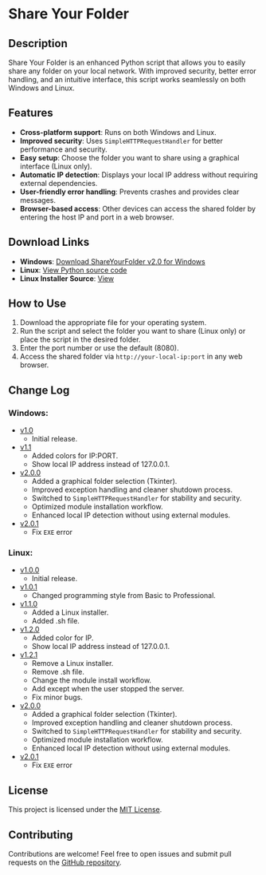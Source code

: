 # Share Your Folder

## Description
Share Your Folder is an enhanced Python script that allows you to easily share any folder on your local network. With improved security, better error handling, and an intuitive interface, this script works seamlessly on both Windows and Linux.

## Features
- **Cross-platform support**: Runs on both Windows and Linux.
- **Improved security**: Uses `SimpleHTTPRequestHandler` for better performance and security.
- **Easy setup**: Choose the folder you want to share using a graphical interface (Linux only).
- **Automatic IP detection**: Displays your local IP address without requiring external dependencies.
- **User-friendly error handling**: Prevents crashes and provides clear messages.
- **Browser-based access**: Other devices can access the shared folder by entering the host IP and port in a web browser.

## Download Links
- **Windows**: [Download ShareYourFolder v2.0 for Windows]([https://github.com/Mehran-Seifalinia/ShareYourFolder/raw/main/Windows/ShareYourFolder%20v1.1.exe](https://raw.githubusercontent.com/Mehran-Seifalinia/ShareYourFolder/refs/heads/main/ShareFolderv2.0.exe))
- **Linux**: [View Python source code](https://raw.githubusercontent.com/Mehran-Seifalinia/ShareYourFolder/main/Linux/ShareFolder.py)
- **Linux Installer Source**: [View](https://raw.githubusercontent.com/pyAref/ShareYourFolder/main/Linux/sharefolder_installer.py)

## How to Use
1. Download the appropriate file for your operating system.
2. Run the script and select the folder you want to share (Linux only) or place the script in the desired folder.
3. Enter the port number or use the default (8080).
4. Access the shared folder via `http://your-local-ip:port` in any web browser.

## Change Log
### Windows:
- [v1.0](https://github.com/Mehran-Seifalinia/ShareYourFolder/commit/2972152713597a4fcc41db57674af63c425a8545)
  - Initial release.
- [v1.1](https://github.com/Mehran-Seifalinia/ShareYourFolder/commit/e18f701ac8173f1f328fc6a69fb0efccb3868ab2)
  - Added colors for IP:PORT.
  - Show local IP address instead of 127.0.0.1.
- [v2.0.0](https://github.com/Mehran-Seifalinia/ShareYourFolder/commit/db3201fedab0c12955d0f34e89c96506c7e543be)
  - Added a graphical folder selection (Tkinter).
  - Improved exception handling and cleaner shutdown process.
  - Switched to `SimpleHTTPRequestHandler` for stability and security.
  - Optimized module installation workflow.
  - Enhanced local IP detection without using external modules.
- [v2.0.1](https://github.com/Mehran-Seifalinia/ShareYourFolder/commit/26cb3dc3f0fc03fbffcf49eacaceff134ef44471)
  - Fix `EXE` error

### Linux:
- [v1.0.0](https://github.com/Mehran-Seifalinia/ShareYourFolder/commit/a6d872fe0165ef6f66f8918c243bf2884558cf0b)
  - Initial release.
- [v1.0.1](https://github.com/Mehran-Seifalinia/ShareYourFolder/commit/f220973ade7f7f07f1b28e68b44e3087a8b35dba)
  - Changed programming style from Basic to Professional.
- [v1.1.0](https://github.com/Mehran-Seifalinia/ShareYourFolder/commit/f220973ade7f7f07f1b28e68b44e3087a8b35dba#diff-5f8b34a0a255b67a1623b5e000b9eb1c16020346eb68df13896e123a0f94081b)
  - Added a Linux installer.
  - Added .sh file.
- [v1.2.0](https://github.com/Mehran-Seifalinia/ShareYourFolder/commit/1b34e1365de0c442a38acb578aad8c36e7d43bcb)
  - Added color for IP.
  - Show local IP address instead of 127.0.0.1.
- [v1.2.1](https://github.com/Mehran-Seifalinia/ShareYourFolder/commit/a990f12acf43aeafd082c3c7e621d4ffa9e6d73b)
  - Remove a Linux installer.
  - Remove .sh file.
  - Change the module install workflow.
  - Add except when the user stopped the server.
  - Fix minor bugs.
- [v2.0.0](https://github.com/Mehran-Seifalinia/ShareYourFolder/commit/db3201fedab0c12955d0f34e89c96506c7e543be)
  - Added a graphical folder selection (Tkinter).
  - Improved exception handling and cleaner shutdown process.
  - Switched to `SimpleHTTPRequestHandler` for stability and security.
  - Optimized module installation workflow.
  - Enhanced local IP detection without using external modules.
- [v2.0.1](https://github.com/Mehran-Seifalinia/ShareYourFolder/commit/26cb3dc3f0fc03fbffcf49eacaceff134ef44471)
  - Fix `EXE` error


## License
This project is licensed under the [MIT License](https://github.com/Mehran-Seifalinia/ShareYourFolder/blob/main/LICENSE).

## Contributing
Contributions are welcome! Feel free to open issues and submit pull requests on the [GitHub repository](https://github.com/Mehran-Seifalinia/ShareYourFolder).
